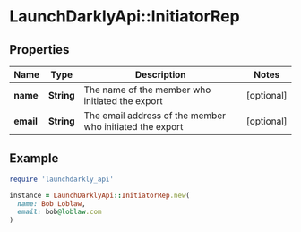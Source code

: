 # LaunchDarklyApi::InitiatorRep

## Properties

| Name | Type | Description | Notes |
| ---- | ---- | ----------- | ----- |
| **name** | **String** | The name of the member who initiated the export | [optional] |
| **email** | **String** | The email address of the member who initiated the export | [optional] |

## Example

```ruby
require 'launchdarkly_api'

instance = LaunchDarklyApi::InitiatorRep.new(
  name: Bob Loblaw,
  email: bob@loblaw.com
)
```

